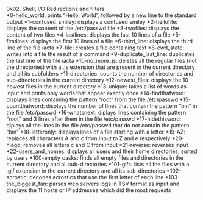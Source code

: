 0x02. Shell, I/O Redirections and filters    
*0-hello_world: prints “Hello, World”, followed by a new line to the standard output
*1-confused_smiley: displays a confused smiley
*2-hellofile: displays the content of the /etc/passwd file
*3-twofiles: displays the content of two files
*4-lastlines: displays the last 10 lines of a file
*5-firstlines: displays the first 10 lines of a file
*6-third_line: displays the third line of the file iacta
*7-file: creates a file containing text
*8-cwd_state: writes into a file the result of a command
*9-duplicate_last_line: duplicates the last line of the file iacta
*10-no_more_js: deletes all the regular files (not the directories) with a .js extension that are present in the current directory and all its subfolders
*11-directories: counts the number of directories and sub-directories in the current directory
*12-newest_files: displays the 10 newest files in the current directory
*13-unique: takes a list of words as input and prints only words that appear exactly once
*14-findthatword: displays lines containing the pattern “root” from the file /etc/passwd
*15-countthatword: displays the number of lines that contain the pattern “bin” in the file /etc/passwd
*16-whatsnext: diplays lines containing the pattern “root” and 3 lines after them in the file /etc/passwd
*17-hidethisword: diplays all the lines in the file /etc/passwd that do not contain the pattern “bin”
*18-letteronly: displays lines of a file starting with a letter
*19-AZ: replaces all characters A and c from input to Z and e respectively
*20-hiago: removes all letters c and C from input
*21-reverse: reverses input
*22-users_and_homes: displays all users and their home directories, sorted by users
*100-empty_casks: finds all empty files and directories in the current directory and all sub-directories
*101-gifs: lists all the files with a .gif extension in the current directory and all its sub-directories
*102-acrostic: decodes acrostics that use the first letter of each line
*103-the_biggest_fan: parses web servers logs in TSV format as input and displays the 11 hosts or IP addresses which did the most requests
